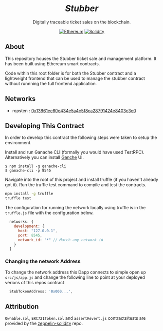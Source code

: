 <div align = "center">
    <h1><em>Stubber</em></h1>
    <p>Digitally traceable ticket sales on the blockchain.</p>
    <a href="https://www.ethereum.org/" target="_blank"><img src="https://img.shields.io/badge/Ethereum-ETH-727B9F.svg?longCache=true&style=flat-square" alt="Ethereum"></a>
    <a href="https://solidity.readthedocs.io" target="_blank"><img src="https://img.shields.io/badge/Solidity-0.4.23-blue.svg?longCache=true&style=flat-square" alt="Solidity"></a>
</div>

## About

This repository houses the Stubber ticket sale and management platform. It has been built using Ethereum smart contracts.

Code within this root folder is for both the Stubber contract and a lightweight frontend that can be used to manage the stubber contract without runnning the full frontend application.

## Networks

- ropsten : [0x13861ee80e434e5a4c5f8ca28791424e8403c3c0](https://ropsten.etherscan.io/address/0x13861ee80e434e5a4c5f8ca28791424e8403c3c0)

## Developing This Contract

In order to develop this contract the following steps were taken to setup the environment.

Install and run Ganache CLI (formally you would have used TestRPC). Alternatively you can install [Ganche](http://truffleframework.com/ganache/) UI.

```
$ npm install -g ganache-cli
$ ganache-cli -p 8545
```

Navigate into the root of this project and install truffle (if you haven't already got it). Run the truffle test command to compile and test the contracts.

```bash
npm install -g truffle
truffle test
```

The configuration for running the network locally using truffle is in the `truffle.js` file with the configuration below.

```javascript
  networks: {
    development: {
      host: "127.0.0.1",
      port: 8545,
      network_id: "*" // Match any network id
    }
  }
```

### Changing the network Address

To change the network address this Dapp connects to simple open up `src/js/app.js` and change the following line to point at your deployed verions of this repos contract

```javascript
  StubTokenAddress: '0x000...',
```

## Attribution

`Ownable.sol`, `ERC721Token.sol` and `assertRevert.js` contracts/tests are provided by the [zeppelin-solidity](https://github.com/OpenZeppelin/zeppelin-solidity) repo.
